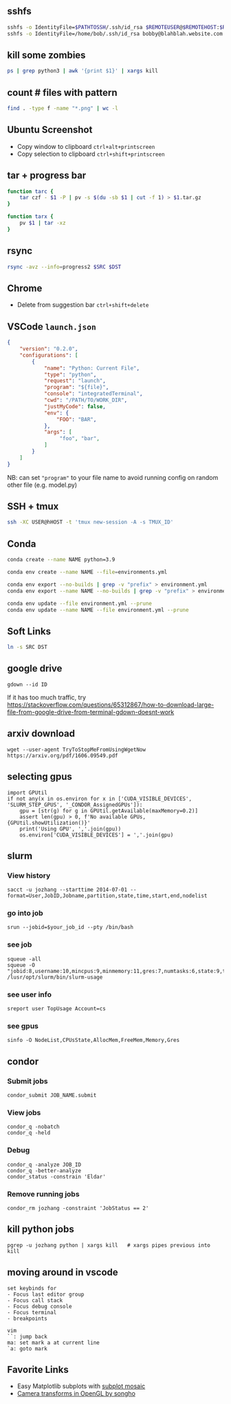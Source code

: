 ## sshfs

```bash
sshfs -o IdentityFile=$PATHTOSSH/.ssh/id_rsa $REMOTEUSER@$REMOTEHOST:$REMOTEPATH $LOCALPATH
sshfs -o IdentityFile=/home/bob/.ssh/id_rsa bobby@blahblah.website.com:/datasets/imagenet /home/bob/imagenet
```

## kill some zombies

```bash
ps | grep python3 | awk '{print $1}' | xargs kill
```

## count # files with pattern

```bash
find . -type f -name "*.png" | wc -l
```

## Ubuntu Screenshot

* Copy window to clipboard `ctrl+alt+printscreen`
* Copy selection to clipboard `ctrl+shift+printscreen`

## tar + progress bar

```bash
function tarc {
    tar czf - $1 -P | pv -s $(du -sb $1 | cut -f 1) > $1.tar.gz
}
```

```bash
function tarx {
    pv $1 | tar -xz
}
```

## rsync

```bash
rsync -avz --info=progress2 $SRC $DST
```

## Chrome

* Delete from suggestion bar `ctrl+shift+delete`

## VSCode `launch.json`

```json
{
    "version": "0.2.0",
    "configurations": [
        {
            "name": "Python: Current File",
            "type": "python",
            "request": "launch",
            "program": "${file}",
            "console": "integratedTerminal",
            "cwd": "/PATH/TO/WORK_DIR",
            "justMyCode": false,
            "env": {
                "FOO": "BAR",
            },
            "args": [
                 "foo", "bar",
            ]
        }
    ]
}
```
NB: can set `"program"` to your file name to avoid running config on random other file (e.g. model.py)

## SSH + tmux

```bash
ssh -XC USER@hHOST -t 'tmux new-session -A -s TMUX_ID'
```

## Conda

```bash
conda create --name NAME python=3.9

conda env create --name NAME --file=environments.yml

conda env export --no-builds | grep -v "prefix" > environment.yml
conda env export --name NAME --no-builds | grep -v "prefix" > environment.yml

conda env update --file environment.yml --prune
conda env update --name NAME --file environment.yml --prune
```

## Soft Links

```bash
ln -s SRC DST
```

## google drive

```
gdown --id ID
```

If it has too much traffic, try https://stackoverflow.com/questions/65312867/how-to-download-large-file-from-google-drive-from-terminal-gdown-doesnt-work

## arxiv download

```
wget --user-agent TryToStopMeFromUsingWgetNow https://arxiv.org/pdf/1606.09549.pdf
```

## selecting gpus

```
import GPUtil
if not any(x in os.environ for x in ['CUDA_VISIBLE_DEVICES', 'SLURM_STEP_GPUS', '_CONDOR_AssignedGPUs']):
    gpu = [str(g) for g in GPUtil.getAvailable(maxMemory=0.2)]
    assert len(gpu) > 0, f'No available GPUs, {GPUtil.showUtilization()}'
    print('Using GPU', ','.join(gpu))
    os.environ['CUDA_VISIBLE_DEVICES'] = ','.join(gpu)
```

## slurm
### View history
```
sacct -u jozhang --starttime 2014-07-01 --format=User,JobID,Jobname,partition,state,time,start,end,nodelist
```

### go into job
```
srun --jobid=$your_job_id --pty /bin/bash
```

### see job
```
squeue -all
squeue -O "jobid:8,username:10,mincpus:9,minmemory:11,gres:7,numtasks:6,state:9,timeused:12,nodelist:10"
/lusr/opt/slurm/bin/slurm-usage
```

### see user info
```
sreport user TopUsage Account=cs
```

### see gpus 
```
sinfo -O NodeList,CPUsState,AllocMem,FreeMem,Memory,Gres
```

## condor
### Submit jobs
```
condor_submit JOB_NAME.submit
```

### View jobs
```
condor_q -nobatch
condor_q -held
```

### Debug
```
condor_q -analyze JOB_ID
condor_q -better-analyze
condor_status -constrain 'Eldar'
```

### Remove running jobs
```
condor_rm jozhang -constraint 'JobStatus == 2'
```

## kill python jobs 
```
pgrep -u jozhang python | xargs kill   # xargs pipes previous into kill
```

## moving around in vscode
```
set keybinds for 
- Focus last editor group
- Focus call stack
- Focus debug console
- Focus terminal
- breakpoints

vim
``: jump back
ma: set mark a at current line
`a: goto mark
```

## Favorite Links

* Easy Matplotlib subplots with [subplot mosaic](https://matplotlib.org/stable/tutorials/provisional/mosaic.html)
* [Camera transforms in OpenGL by songho](http://www.songho.ca/opengl/gl_transform.html)
